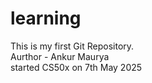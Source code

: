 # learning
This is my first Git Repository.
<br>
Aurthor - Ankur Maurya
<br>
started CS50x on 7th May 2025
